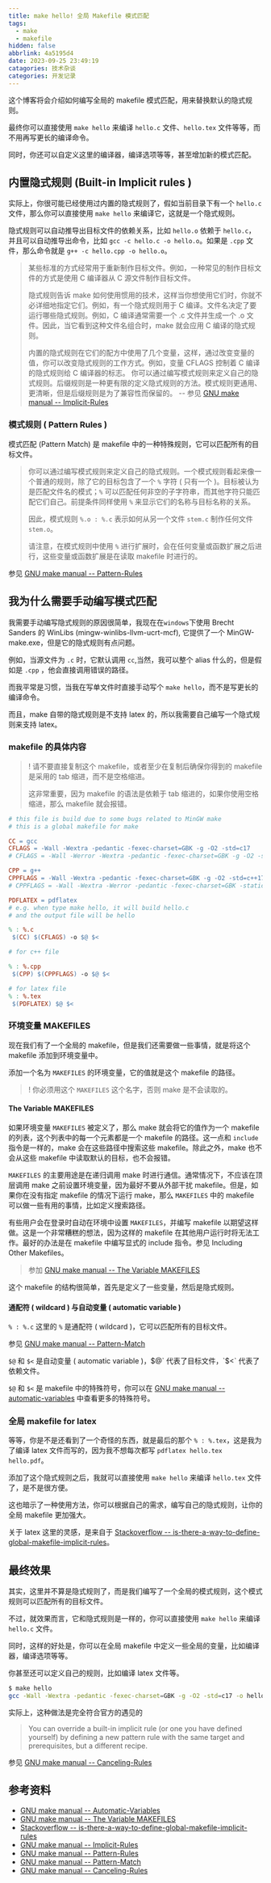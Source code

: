 ```yaml
---
title: make hello! 全局 Makefile 模式匹配
tags:
  - make
  - makefile
hidden: false
abbrlink: 4a5195d4
date: 2023-09-25 23:49:19
catagories: 技术杂谈
categories: 开发记录
---
```


<!-- <meting-js
    server="netease"
    type="song"
    autoplay="true"
    id="18126594">
</meting-js> -->

这个博客将会介绍如何编写全局的 makefile 模式匹配，用来替换默认的隐式规则。

最终你可以直接使用 `make hello` 来编译 `hello.c` 文件、`hello.tex` 文件等等，而不用再写更长的编译命令。

同时，你还可以自定义这里的编译器，编译选项等等，甚至增加新的模式匹配。

## 内置隐式规则 (Built-in Implicit rules )

实际上，你很可能已经使用过内置的隐式规则了，假如当前目录下有一个 `hello.c` 文件，那么你可以直接使用 `make hello` 来编译它，这就是一个隐式规则。

隐式规则可以自动推导出目标文件的依赖关系，比如 `hello.o` 依赖于 `hello.c`，并且可以自动推导出命令，比如 `gcc -c hello.c -o hello.o`。如果是 `.cpp` 文件，那么命令就是 `g++ -c hello.cpp -o hello.o`。

> 某些标准的方式经常用于重新制作目标文件。例如，一种常见的制作目标文件的方式是使用 C 编译器从 C 源文件制作目标文件。
>
> 隐式规则告诉 make 如何使用惯用的技术，这样当你想使用它们时，你就不必详细地指定它们。例如，有一个隐式规则用于 C 编译。文件名决定了要运行哪些隐式规则。例如，C 编译通常需要一个 .c 文件并生成一个 .o 文件。因此，当它看到这种文件名组合时，make 就会应用 C 编译的隐式规则。
>
> 内置的隐式规则在它们的配方中使用了几个变量，这样，通过改变变量的值，你可以改变隐式规则的工作方式。例如，变量 CFLAGS 控制着 C 编译的隐式规则给 C 编译器的标志。
> 你可以通过编写模式规则来定义自己的隐式规则。后缀规则是一种更有限的定义隐式规则的方法。模式规则更通用、更清晰，但是后缀规则是为了兼容性而保留的。
> -- 参见 [GNU make manual -- Implicit-Rules](https://www.gnu.org/software/make/manual/html_node/Implicit-Rules.html)

### 模式规则 ( Pattern Rules )

模式匹配 (Pattern Match) 是 makefile 中的一种特殊规则，它可以匹配所有的目标文件。

> 你可以通过编写模式规则来定义自己的隐式规则。一个模式规则看起来像一个普通的规则，除了它的目标包含了一个 `%` 字符 ( 只有一个 )。目标被认为是匹配文件名的模式；`%` 可以匹配任何非空的子字符串，而其他字符只能匹配它们自己。前提条件同样使用 `%` 来显示它们的名称与目标名称的关系。
>
> 因此，模式规则 `%.o : %.c` 表示如何从另一个文件 `stem.c` 制作任何文件 `stem.o`。
>
> 请注意，在模式规则中使用 `%` 进行扩展时，会在任何变量或函数扩展之后进行，这些变量或函数扩展是在读取 makefile 时进行的。

参见 [GNU make manual -- Pattern-Rules](https://www.gnu.org/software/make/manual/html_node/Pattern-Rules.html)

## 我为什么需要手动编写模式匹配

我需要手动编写隐式规则的原因很简单，我现在在`windows`下使用 Brecht Sanders 的 WinLibs (mingw-winlibs-llvm-ucrt-mcf), 它提供了一个 MinGW-make.exe，但是它的隐式规则有点问题。

例如，当源文件为 `.c` 时，它默认调用 `cc`,当然，我可以整个 alias 什么的，但是假如是 `.cpp` ，他会直接调用错误的路径。

而我平常是习惯，当我在写单文件时直接手动写个 `make hello`，而不是写更长的编译命令。

而且，make 自带的隐式规则是不支持 latex 的，所以我需要自己编写一个隐式规则来支持 latex。

### makefile 的具体内容

> ! 请不要直接复制这个 makefile，或者至少在复制后确保你得到的 makefile 是采用的 tab 缩进，而不是空格缩进。
>
> 这非常重要，因为 makefile 的语法是依赖于 tab 缩进的，如果你使用空格缩进，那么 makefile 就会报错。

```makefile
# this file is build due to some bugs related to MinGW make
# this is a global makefile for make

CC = gcc
CFLAGS = -Wall -Wextra -pedantic -fexec-charset=GBK -g -O2 -std=c17
# CFLAGS = -Wall -Werror -Wextra -pedantic -fexec-charset=GBK -g -O2 -std=c17  

CPP = g++
CPPFLAGS = -Wall -Wextra -pedantic -fexec-charset=GBK -g -O2 -std=c++17
# CPPFLAGS = -Wall -Wextra -Werror -pedantic -fexec-charset=GBK -static-libstdc++ -g -O2 -std=c++17

PDFLATEX = pdflatex
# e.g. when type make hello, it will build hello.c
# and the output file will be hello

% : %.c
 $(CC) $(CFLAGS) -o $@ $<

# for c++ file

% : %.cpp
 $(CPP) $(CPPFLAGS) -o $@ $<

# for latex file
% : %.tex
 $(PDFLATEX) $@ $<
```

### 环境变量 MAKEFILES

现在我们有了一个全局的 makefile，但是我们还需要做一些事情，就是将这个 makefile 添加到环境变量中。

添加一个名为 `MAKEFILES` 的环境变量，它的值就是这个 makefile 的路径。

> ! 你必须用这个 `MAKEFILES` 这个名字，否则 make 是不会读取的。

#### The Variable MAKEFILES

如果环境变量 `MAKEFILES` 被定义了，那么 make 就会将它的值作为一个 makefile 的列表，这个列表中的每一个元素都是一个 makefile 的路径。这一点和 `include` 指令是一样的，make 会在这些路径中搜索这些 makefile。除此之外，make 也不会从这些 makefile 中读取默认的目标，也不会报错。

`MAKEFILES` 的主要用途是在递归调用 make 时进行通信。通常情况下，不应该在顶层调用 make 之前设置环境变量，因为最好不要从外部干扰 makefile。但是，如果你在没有指定 makefile 的情况下运行 make，那么 `MAKEFILES` 中的 makefile 可以做一些有用的事情，比如定义搜索路径。

有些用户会在登录时自动在环境中设置 `MAKEFILES`，并编写 makefile 以期望这样做。这是一个非常糟糕的想法，因为这样的 makefile 在其他用户运行时将无法工作。最好的办法是在 makefile 中编写显式的 include 指令。参见 Including Other Makefiles。

> 参加 [GNU make manual -- The Variable MAKEFILES](https://www.gnu.org/software/make/manual/html_node/MAKEFILES-Variable.html)

这个 makefile 的结构很简单，首先是定义了一些变量，然后是隐式规则。

#### 通配符 ( wildcard ) 与自动变量 ( automatic variable )

`% : %.c` 这里的 `%` 是通配符 ( wildcard )，它可以匹配所有的目标文件。

参见 [GNU make manual -- Pattern-Match](https://www.gnu.org/software/make/manual/html_node/Pattern-Match.html)

`$@` 和 `$<` 是自动变量 ( automatic variable )，$@` 代表了目标文件，`$<` 代表了依赖文件。

`$@` 和 `$<` 是 makefile 中的特殊符号，你可以在 [GNU make manual -- automatic-variables](https://www.gnu.org/software/make/manual/html_node/Automatic-Variables.html) 中查看更多的特殊符号。

### 全局 makefile for latex

等等，你是不是还看到了一个奇怪的东西，就是最后的那个 `% : %.tex`，这是我为了编译 latex 文件而写的，因为我不想每次都写 `pdflatex hello.tex hello.pdf`。

添加了这个隐式规则之后，我就可以直接使用 `make hello` 来编译 `hello.tex` 文件了，是不是很方便。

这也暗示了一种使用方法，你可以根据自己的需求，编写自己的隐式规则，让你的全局 makefile 更加强大。

关于 latex 这里的灵感，是来自于 [Stackoverflow -- is-there-a-way-to-define-global-makefile-implicit-rules](https://stackoverflow.com/questions/69115581/is-there-a-way-to-define-global-makefile-implicit-rules)。

## 最终效果

其实，这里并不算是隐式规则了，而是我们编写了一个全局的模式规则，这个模式规则可以匹配所有的目标文件。

不过，就效果而言，它和隐式规则是一样的，你可以直接使用 `make hello` 来编译 `hello.c` 文件。

同时，这样的好处是，你可以在全局 makefile 中定义一些全局的变量，比如编译器，编译选项等等。

你甚至还可以定义自己的规则，比如编译 latex 文件等。

```bash
$ make hello
gcc -Wall -Wextra -pedantic -fexec-charset=GBK -g -O2 -std=c17 -o hello hello.c
```

实际上，这种做法是完全符合官方的遇见的

> You can override a built-in implicit rule (or one you have defined yourself) by defining a new pattern rule with the same target and prerequisites, but a different recipe.

参见 [GNU make manual -- Canceling-Rules](https://www.gnu.org/software/make/manual/html_node/Canceling-Rules.html)

## 参考资料

- [GNU make manual -- Automatic-Variables]( https://www.gnu.org/software/make/manual/html_node/Automatic-Variables.html)
- [GNU make manual -- The Variable MAKEFILES](https://www.gnu.org/software/make/manual/html_node/MAKEFILES-Variable.html)
- [Stackoverflow -- is-there-a-way-to-define-global-makefile-implicit-rules]( https://stackoverflow.com/questions/69115581/is-there-a-way-to-define-global-makefile-implicit-rules)
- [GNU make manual -- Implicit-Rules]( https://www.gnu.org/software/make/manual/html_node/Implicit-Rules.html)
- [GNU make manual -- Pattern-Rules]( https://www.gnu.org/software/make/manual/html_node/Pattern-Rules.html)
- [GNU make manual -- Pattern-Match]( https://www.gnu.org/software/make/manual/html_node/Pattern-Match.html)
- [GNU make manual -- Canceling-Rules](https://www.gnu.org/software/make/manual/html_node/Canceling-Rules.html)
